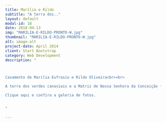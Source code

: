 ```yaml
---
title: Marília e Rildo
subtitle: "A terra dos.."
layout: default
modal-id: 18
date: 2018-04-13
img: "MARILIA-E-RILDO-PRONTO-W.jpg"
thumbnail: "MARILIA-E-RILDO-PRONTO-W.jpg"
alt: image-alt
project-date: April 2014
client: Start Bootstrap
category: Web Development
description: "



Casamento de Marilia Eufrasio e Rildo Oliveira<br><br>

A terra dos verdes canaviais e a Matriz de Nossa Senhora da Conceição foram palco do emocionante “Sim” do casal Cearamirinense Marília e Rildo que celebraram esta linda data regada de muita alegria e união a “sorte” do Amor.<br><br>

Clique aqui e confira a galeria de fotos.


"

---
```

